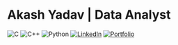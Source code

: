 # Akash Yadav | Data Analyst
![C](https://img.shields.io/badge/C-00599C?style=for-the-badge&logo=c&logoColor=white)
![C++](https://img.shields.io/badge/C++-00599C?style=for-the-badge&logo=c%2B%2B&logoColor=white)
![Python](https://img.shields.io/badge/Python-3776AB?style=for-the-badge&logo=python&logoColor=white)
[![LinkedIn](https://img.shields.io/badge/LinkedIn-blue?style=for-the-badge&logo=linkedin)](https://www.linkedin.com/in/)
[![Portfolio](https://img.shields.io/badge/Portfolio-orange?style=for-the-badge&logo=firefox)]( https://adityayadav-codes.github.io/My-Portfolio/)
